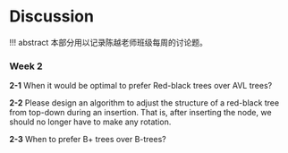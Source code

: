 # Discussion

!!! abstract
    本部分用以记录陈越老师班级每周的讨论题。

### Week 2

**2-1** When it would be optimal to prefer Red-black trees over AVL trees?

**2-2** Please design an algorithm to adjust the structure of a red-black tree from top-down during an insertion.  That is, after inserting the node, we should no longer have to make any rotation.

**2-3** When to prefer B+ trees over B-trees?